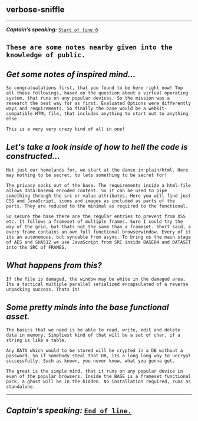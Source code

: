 ## verbose-sniffle

---
_**Captain's speaking:**_ [`Start of line 0`](./)

`These are some notes nearby given into the knowledge of public.`
---

## _Get some notes of inspired mind..._
`So congratualations first, that you found to be here right now! Top all these followings, based on the question about a virtual operating system, that runs on any popular devices. So the mission was a research the best way for as first. Evaluated Options were differently ways and requirements. So finally the base would be a webkit-compatible HTML file, that includes anything to start out to anything else.`

`This is a very very crazy kind of all in one!`

## _Let's take a look inside of how to hell the code is constructed..._

`Not just our homelands for, we start at the dance in plain/html. Here may nothing to be secret, to lets something to be secret for!`

`The privacy socks out of the base. The requirements inside a html-file allows data:base64 encoded content. So it can be used to pipe something through the src or value attributes. Here you will find just CSS and JavaScript, icons and images as included as parts of the parts. They are reduced to the minimal as required to the functional.`

`So secure the base there are the regular entries to prevent from XSS etc. It follows a frameset of multiple frames. Sure I could try the way of the grid, but thats not the same than a frameset. Short said, a every frame contains an own full functional browserwindow. Every of it its an autonomous, but syncable from async. To bring us the main stage of AES and SHA512 we use JavaScript from SRC inside BASE64 and DATASET into the SRC of FRAMES.`

## _What happens from this?_

`If the file is damaged, the window may be white in the damaged area. Its a tactical multiple parallel serialized encapsulated of a reverse unpacking success. Thats it!`

## _Some pretty minds into the base functional asset._

`The basics that we need is be able to read, write, edit and delete data in memory. Simpliest kind of that will be a set of char, if a string is like a table.`

`Any DATA which would to be stored will be crypted in a DB without a password. So if somebody steal that DB, its a long long way to uncrypt successfully. Such as known, you never know, what you gonna get.`

`The great is the simple mind, that it runs on any popular device in even of the popular browsers. Inside the BASE is a frameset functional pack, a ghost will be in the hidden. No installation required, runs as standalone.`

---
_**Captain's speaking:**_ [`End of line.`](/Start/)
---
